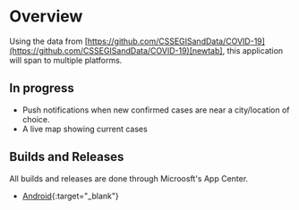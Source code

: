 # Overview
Using the data from [https://github.com/CSSEGISandData/COVID-19](https://github.com/CSSEGISandData/COVID-19)[newtab], this application will span to multiple platforms.

## In progress
 - Push notifications when new confirmed cases are near a city/location of choice.
 - A live map showing current cases

## Builds and Releases
All builds and releases are done through Microosft's App Center.
 - [Android](https://install.appcenter.ms/users/dynamensions/apps/cornona-virus-live-android/distribution_groups/public){:target="_blank"}
